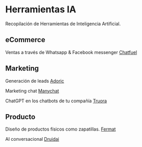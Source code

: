 # Herramientas IA
Recopilación de Herramientas de Inteligencia Artificial.

## eCommerce
Ventas a través de Whatsapp & Facebook messenger
[Chatfuel](https://chatfuel.com/)

## Marketing
Generación de leads
[Adoric](https://adoric.com/)

Marketing chat
[Manychat](https://manychat.com/)

ChatGPT en los chatbots de tu compañía
[Truora](https://www.truora.com/ai)

## Producto
Diseño de productos físicos como zapatillas.
[Fermat](https://fermat.app/)

AI conversacional
[Druidai](https://www.druidai.com/)

